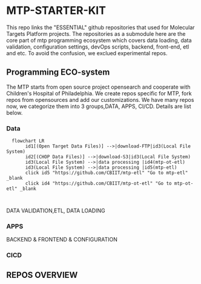 # MTP-STARTER-KIT

This repo links the "ESSENTIAL" github repositories that used for Molecular Targets Platform projects. 
The repositories as a submodule here are the core part of mtp programming ecosystem which covers data loading, data validation, configuration settings, devOps scripts, backend, front-end, etl and etc. 
To avoid the confusion, we exclued experimental repos. 


## Programming ECO-system

The MTP starts from open source project opensearch and cooperate with Children's Hospital of Philadelphia. We create repos specific for MTP, fork repos from opensources and add our customizations. We have many repos now, we categorize them into 3 groups,DATA, APPS, CI/CD. Details are list below. 


### Data 


```mermaid
  flowchart LR
       id1[(Open Target Data Files)] -->|download-FTP|id3(Local File System)
       id2[(CHOP Data Files)] -->|download-S3|id3(Local File System)
       id3(Local File System) -->|data processing |id4(mtp-ot-etl)
       id3(Local File System) -->|data processing |id5(mtp-etl)
       click id5 "https://github.com/CBIIT/mtp-etl" "Go to mtp-etl" _blank
       click id4 "https://github.com/CBIIT/mtp-ot-etl" "Go to mtp-ot-etl" _blank
       
   
```

DATA VALIDATION,ETL, DATA LOADING 



### APPS
BACKEND  & FRONTEND & CONFIGURATION



### CICD



## REPOS OVERVIEW 
